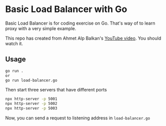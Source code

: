 # Basic Load Balancer with Go

Basic Load Balancer is for coding exercise on Go. That's way of to learn proxy with a very simple example. 

This repo has created from Ahmet Alp Balkan's [YouTube video](https://www.youtube.com/watch?v=QTBZxDgRZM0). You should watch it.

## Usage

```bash
go run .
or
go run load-balancer.go
```

Then start three servers that have different ports

```bash
npx http-server -p 5001
npx http-server -p 5002
npx http-server -p 5003
```

Now, you can send a request to listening address in ```load-balancer.go```
